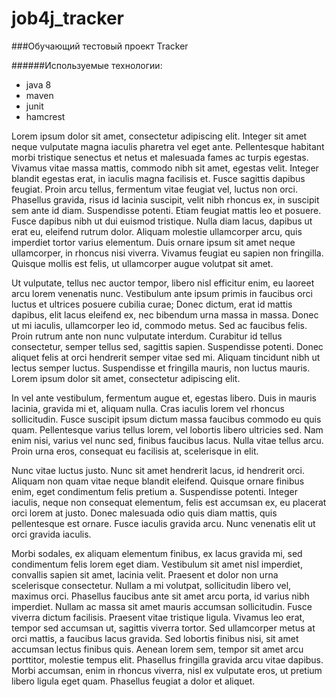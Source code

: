 # job4j_tracker
###Обучающий тестовый проект Tracker

######Используемые технологии:
- java 8
- maven
- junit
- hamcrest

Lorem ipsum dolor sit amet, consectetur adipiscing elit. Integer sit amet neque vulputate magna iaculis pharetra vel eget ante. Pellentesque habitant morbi tristique senectus et netus et malesuada fames ac turpis egestas. Vivamus vitae massa mattis, commodo nibh sit amet, egestas velit. Integer blandit egestas erat, in iaculis magna facilisis et. Fusce sagittis dapibus feugiat. Proin arcu tellus, fermentum vitae feugiat vel, luctus non orci. Phasellus gravida, risus id lacinia suscipit, velit nibh rhoncus ex, in suscipit sem ante id diam. Suspendisse potenti. Etiam feugiat mattis leo et posuere. Fusce dapibus nibh ut dui euismod tristique. Nulla diam lacus, dapibus ut erat eu, eleifend rutrum dolor. Aliquam molestie ullamcorper arcu, quis imperdiet tortor varius elementum. Duis ornare ipsum sit amet neque ullamcorper, in rhoncus nisi viverra. Vivamus feugiat eu sapien non fringilla. Quisque mollis est felis, ut ullamcorper augue volutpat sit amet.

Ut vulputate, tellus nec auctor tempor, libero nisl efficitur enim, eu laoreet arcu lorem venenatis nunc. Vestibulum ante ipsum primis in faucibus orci luctus et ultrices posuere cubilia curae; Donec dictum, erat id mattis dapibus, elit lacus eleifend ex, nec bibendum urna massa in massa. Donec ut mi iaculis, ullamcorper leo id, commodo metus. Sed ac faucibus felis. Proin rutrum ante non nunc vulputate interdum. Curabitur id tellus consectetur, semper tellus sed, sagittis sapien. Suspendisse potenti. Donec aliquet felis at orci hendrerit semper vitae sed mi. Aliquam tincidunt nibh ut lectus semper luctus. Suspendisse et fringilla mauris, non luctus mauris. Lorem ipsum dolor sit amet, consectetur adipiscing elit.

In vel ante vestibulum, fermentum augue et, egestas libero. Duis in mauris lacinia, gravida mi et, aliquam nulla. Cras iaculis lorem vel rhoncus sollicitudin. Fusce suscipit ipsum dictum massa faucibus commodo eu quis quam. Pellentesque varius tellus lorem, vel lobortis libero ultricies sed. Nam enim nisi, varius vel nunc sed, finibus faucibus lacus. Nulla vitae tellus arcu. Proin urna eros, consequat eu facilisis at, scelerisque in elit.

Nunc vitae luctus justo. Nunc sit amet hendrerit lacus, id hendrerit orci. Aliquam non quam vitae neque blandit eleifend. Quisque ornare finibus enim, eget condimentum felis pretium a. Suspendisse potenti. Integer iaculis, neque non consequat elementum, felis est accumsan ex, eu placerat orci lorem at justo. Donec malesuada odio quis diam mattis, quis pellentesque est ornare. Fusce iaculis gravida arcu. Nunc venenatis elit ut orci gravida iaculis.

Morbi sodales, ex aliquam elementum finibus, ex lacus gravida mi, sed condimentum felis lorem eget diam. Vestibulum sit amet nisl imperdiet, convallis sapien sit amet, lacinia velit. Praesent et dolor non urna scelerisque consectetur. Nullam a mi volutpat, sollicitudin libero vel, maximus orci. Phasellus faucibus ante sit amet arcu porta, id varius nibh imperdiet. Nullam ac massa sit amet mauris accumsan sollicitudin. Fusce viverra dictum facilisis. Praesent vitae tristique ligula. Vivamus leo erat, tempor sed accumsan ut, sagittis viverra tortor. Sed ullamcorper metus at orci mattis, a faucibus lacus gravida. Sed lobortis finibus nisi, sit amet accumsan lectus finibus quis. Aenean lorem sem, tempor sit amet arcu porttitor, molestie tempus elit. Phasellus fringilla gravida arcu vitae dapibus. Morbi accumsan, enim in rhoncus viverra, nisl ex vulputate eros, ut pretium libero ligula eget quam. Phasellus feugiat a dolor et aliquet.